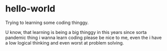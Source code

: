 # hello-world
Trying to learning some coding thinggy.

U know, that learning is being a big thinggy in this years since sorta pandemic thing
i wanna learn coding
please be nice to me, even the i have a low logical thinking and even worst at problem solving.
